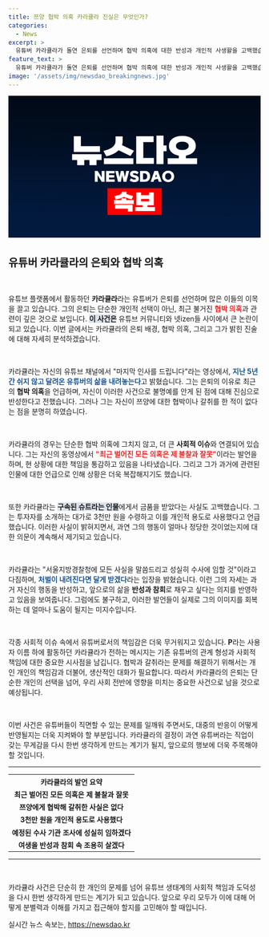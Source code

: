 ```yaml
---
title: 쯔양 협박 의혹 카라큘라 진실은 무엇인가?
categories:
  - News
excerpt: >
  유튜버 카라큘라가 돌연 은퇴를 선언하며 협박 의혹에 대한 반성과 개인적 사생활을 고백했습니다. 그는 모든 영상을 비공개 처리하고, 향후 조사를 성실히 받겠다고 밝혔습니다. 진실의 전말이 궁금하다면 클릭하세요!
feature_text: >
  유튜버 카라큘라가 돌연 은퇴를 선언하며 협박 의혹에 대한 반성과 개인적 사생활을 고백했습니다. 그는 모든 영상을 비공개 처리하고, 향후 조사를 성실히 받겠다고 밝혔습니다. 진실의 전말이 궁금하다면 클릭하세요!
image: '/assets/img/newsdao_breakingnews.jpg'
---
```


<p><img src="/assets/img/newsdao_breakingnews.jpg" alt="firstkoreanews 속보" /></p>

<h2 data-ke-size="size26">유튜버 카라큘라의 은퇴와 협박 의혹</h2>

<p data-ke-size="size16">&nbsp;</p> 

<p>유튜브 플랫폼에서 활동하던 <b>카라큘라</b>라는 유튜버가 은퇴를 선언하며 많은 이들의 이목을 끌고 있습니다. 그의 은퇴는 단순한 개인적 선택이 아닌, 최근 불거진 <b><span style="color: #ee2323;">협박 의혹</span></b>과 관련이 깊은 것으로 보입니다. <b><span style="background-color: #21538527;">이 사건은</span></b> 유튜브 커뮤니티와 넷izen들 사이에서 큰 논란이 되고 있습니다. 이번 글에서는 카라큘라의 은퇴 배경, 협박 의혹, 그리고 그가 밝힌 진술에 대해 자세히 분석하겠습니다. </p>

<p data-ke-size="size16">&nbsp;</p>

<p>카라큘라는 자신의 유튜브 채널에서 "마지막 인사를 드립니다"라는 영상에서, <b><span style="color: #1a5490;">지난 5년간 쉬지 않고 달려온 유튜버의 삶을 내려놓는다</span></b>고 밝혔습니다. 그는 은퇴의 이유로 최근의 <b>협박 의혹</b>을 언급하며, 자신이 이러한 사건으로 불명예를 안게 된 점에 대해 진심으로 반성한다고 전했습니다. 그러나 그는 자신이 쯔양에 대한 협박이나 갈취를 한 적이 없다는 점을 분명히 하였습니다. </p>

<p data-ke-size="size16">&nbsp;</p>

<p>카라큘라의 경우는 단순한 협박 의혹에 그치지 않고, 더 큰 <b>사회적 이슈</b>와 연결되어 있습니다. 그는 자신의 동영상에서 <b><span style="color: #ee2323;">"최근 벌어진 모든 의혹은 제 불찰과 잘못"</span></b>이라는 발언을 하며, 현 상황에 대한 책임을 통감하고 있음을 나타냈습니다. 그리고 그가 과거에 관련된 인물에 대한 언급으로 인해 상황은 더욱 복잡해지기도 했습니다. </p>

<p data-ke-size="size16">&nbsp;</p>

<p>또한 카라큘라는 <b><span style="background-color: #21538527;">구속된 슈트라는 인물</span></b>에게서 금품을 받았다는 사실도 고백했습니다. 그는 투자자를 소개하는 대가로 3천만 원을 수령하고 이를 개인적 용도로 사용했다고 언급했습니다. 이러한 사실이 밝혀지면서, 과연 그의 행동이 얼마나 정당한 것이었는지에 대한 의문이 계속해서 제기되고 있습니다. </p>

<p data-ke-size="size16">&nbsp;</p>

<p>카라큘라는 "서울지방경찰청에 모든 사실을 말씀드리고 성실히 수사에 임할 것"이라고 다짐하며, <b><span style="color: #1a5490;">처벌이 내려진다면 달게 받겠다</span></b>라는 입장을 밝혔습니다. 이런 그의 자세는 과거 자신의 행동을 반성하고, 앞으로의 삶을 <b>반성과 참회</b>로 채우고 싶다는 의지를 반영하고 있음을 보여줍니다. 그럼에도 불구하고, 이러한 발언들이 실제로 그의 이미지를 회복하는 데 얼마나 도움이 될지는 미지수입니다. </p>

<p data-ke-size="size16">&nbsp;</p>

<p>각종 사회적 이슈 속에서 유튜버로서의 책임감은 더욱 무거워지고 있습니다. <b>P</b>라는 사용자 이름 하에 활동하던 카라큘라가 전하는 메시지는 기존 유튜버의 관계 형성과 사회적 책임에 대한 중요한 시사점을 남깁니다. 협박과 갈취라는 문제를 해결하기 위해서는 개인 개인의 책임감과 더불어, 생산적인 대화가 필요합니다. 따라서 카라큘라의 은퇴는 단순한 개인의 선택을 넘어, 우리 사회 전반에 영향을 미치는 중요한 사건으로 남을 것으로 예상됩니다. </p>

<p data-ke-size="size16">&nbsp;</p>

<p>이번 사건은 유튜버들이 직면할 수 있는 문제를 일깨워 주면서도, 대중의 반응이 어떻게 반영될지는 더욱 지켜봐야 할 부분입니다. 카라큘라의 결정이 과연 유튜버라는 직업이 갖는 무게감을 다시 한번 생각하게 만드는 계기가 될지, 앞으로의 행보에 더욱 주목해야 할 것입니다. </p>

<hr>

<table style="width: 100%;">
<tr><th style="text-align: center;"><b>카라큘라의 발언 요약</b></th></tr>
<tr><td style="text-align: center; height: 17px;"><b>최근 벌어진 모든 의혹은 제 불찰과 잘못</b></td></tr>
<tr><td style="text-align: center; height: 17px;"><b>쯔양에게 협박해 갈취한 사실은 없다</b></td></tr>
<tr><td style="text-align: center; height: 17px;"><b>3천만 원을 개인적 용도로 사용했다</b></td></tr>
<tr><td style="text-align: center; height: 17px;"><b>예정된 수사 기관 조사에 성실히 임하겠다</b></td></tr>
<tr><td style="text-align: center; height: 17px;"><b>여생을 반성과 참회 속 조용히 살겠다</b></td></tr>
</table>

<hr>

<p data-ke-size="size16">&nbsp;</p> 

<p>카라큘라 사건은 단순히 한 개인의 문제를 넘어 유튜브 생태계의 사회적 책임과 도덕성을 다시 한번 생각하게 만드는 계기가 되고 있습니다. 앞으로 우리 모두가 이에 대해 어떻게 분별력과 이해를 가지고 접근해야 할지를 고민해야 할 때입니다.</p>
실시간 뉴스 속보는, <a href="https://newsdao.kr" rel="dofollow">https://newsdao.kr</a>


